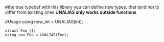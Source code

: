 #the true typedef
with this library you can define new types, that tend not to differ from existing ones
**UNALIAS only works outside functions**

#Usage
    using new_int = UNALIAS(int);
    
    struct Foo {};
    using new_Foo = UNALIAS(Foo);
